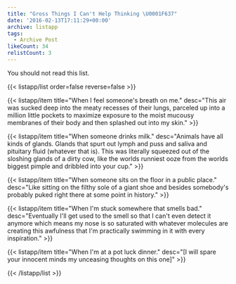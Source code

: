 ```yaml
---
title: "Gross Things I Can't Help Thinking \U0001F637"
date: '2016-02-13T17:11:29+00:00'
archive: listapp
tags: 
  - Archive Post
likeCount: 34
relistCount: 3
---
```


You should not read this list.

<!--more-->

{{< listapp/list order=false reverse=false >}}

   {{< listapp/item title="When I feel someone's breath on me."
      desc="This air was sucked deep into the meaty recesses of their lungs, parceled up into a million little pockets to maximize exposure to the moist mucousy membranes of their body and then splashed out into my skin." >}}

   {{< listapp/item title="When someone drinks milk."
      desc="Animals have all kinds of glands. Glands that spurt out lymph and puss and saliva and pituitary fluid (whatever that is). This was literally squeezed out of the sloshing glands of a dirty cow, like the worlds runniest ooze from the worlds biggest pimple and dribbled into your cup." >}}

   {{< listapp/item title="When someone sits on the floor in a public place."
      desc="Like sitting on the filthy sole of a giant shoe and besides somebody's probably puked right there at some point in history." >}}

   {{< listapp/item title="When I'm stuck somewhere that smells bad."
      desc="Eventually I'll get used to the smell so that I can't even detect it anymore which means my nose is so saturated with whatever molecules are creating this awfulness that I'm practically swimming in it with every inspiration." >}}

   {{< listapp/item title="When I'm at a pot luck dinner."
      desc="[I will spare your innocent minds my unceasing thoughts on this one]" >}}

{{< /listapp/list >}}
